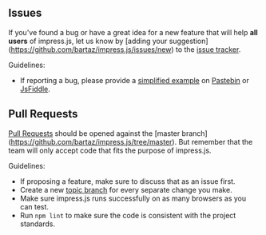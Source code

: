 Issues
------

If you've found a bug or have a great idea for a new feature that will help **all users** of impress.js, let us know by [adding your suggestion]
(https://github.com/bartaz/impress.js/issues/new) to the [issue tracker](https://github.com/bartaz/impress.js/issues).

Guidelines:

* If reporting a bug, please provide a [simplified example](https://sscce.org/) on [Pastebin](https://pastebin.com/) or [JsFiddle](https://jsfiddle.net/).

Pull Requests
-------------

[Pull Requests](https://help.github.com/articles/using-pull-requests/) should be opened against the [master branch]
(https://github.com/bartaz/impress.js/tree/master). But remember that the team will only accept code that fits the purpose of impress.js.

Guidelines:

* If proposing a feature, make sure to discuss that as an issue first.
* Create a new [topic branch](https://github.com/dchelimsky/rspec/wiki/Topic-Branches) for every separate change you make.
* Make sure impress.js runs successfully on as many browsers as you can test.
* Run `npm lint` to make sure the code is consistent with the project standards.
